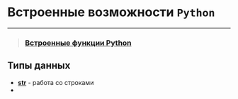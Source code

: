 # Встроенные возможности `Python`
***
>### [Встроенные функции Python](Встроенные%20возможности%20Python/Встроенные%20функции/_встроенные%20функции%20Python.md)

## Типы данных
- **[str](../Встроенные%20возможности%20Python/str/_str%20-%20тип%20данных.md)** - работа со строками
- 